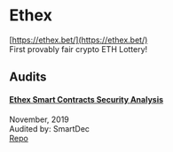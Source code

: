 # Ethex

[https://ethex.bet/](https://ethex.bet/)<br>
First provably fair crypto ETH Lottery!


## Audits


#### [Ethex Smart Contracts Security Analysis](https://blog.smartdec.net/ethex-smart-contracts-security-analysis-104cf067fd02)

November, 2019<br>
Audited by: SmartDec<br>
[Repo](https://github.com/ethex-bet/ethex-contracts)